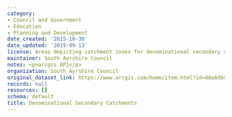 ```yaml
---
category:
- Council and Government
- Education
- Planning and Development
date_created: '2015-10-30'
date_updated: '2019-09-13'
license: Areas depicting catchment zones for denominational secondary schools
maintainer: South Ayrshire Council
notes: <p>arcgis API</p>
organization: South Ayrshire Council
original_dataset_link: https://www.arcgis.com/home/item.html?id=88a6db9db81349e8be6a4e94f1f1378d
records: null
resources: []
schema: default
title: Denominational Secondary Catchments
---
```

